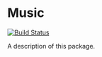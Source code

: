 # Music

[![Build Status](https://travis-ci.org/dn-m/Music.svg?branch=master)](https://travis-ci.org/dn-m/Music)

A description of this package.

